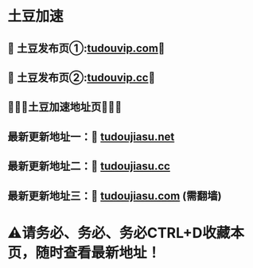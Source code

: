 # 土豆加速

</div>
</div>
</div>
</div>
</div>
<h2>🚀 土豆发布页①:<a href="https://tudouvip.com">tudouvip.com</a>🚀</h2>
<h2>🚀 土豆发布页②:<a href="https://tudouvip.cc">tudouvip.cc</a>🚀</h2>
  
  <h2>💎💎💎土豆加速地址页💎💎💎</h2>
  <h2>最新更新地址一：🚀 <a href="https://tudoujiasu.net/">tudoujiasu.net</a> </h2>	
  <h2>最新更新地址二：🚀 <a href="https://tudoujiasu.cc/">tudoujiasu.cc</a> </h2>
  <h2>最新更新地址三：🚀 <a href="https://tudoujiasu.com/">tudoujiasu.com</a>  (需翻墙)</h2>
  
 # ⚠请务必、务必、务必CTRL+D收藏本页，随时查看最新地址！
